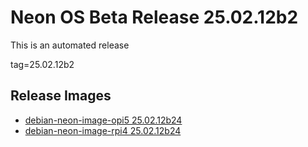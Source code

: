 # Neon OS Beta Release 25.02.12b2
This is an automated release

tag=25.02.12b2

## Release Images
- [debian-neon-image-opi5 25.02.12b24](https://download.neonaiservices.com/neon_os/core/rpi4/dev/debian-neon-image-rpi4_2025-02-12_21_47.img.xz)
- [debian-neon-image-rpi4 25.02.12b24](https://download.neonaiservices.com/neon_os/core/rpi4/dev/debian-neon-image-rpi4_2025-02-12_21_47.img.xz)
